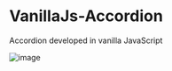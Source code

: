 # VanillaJs-Accordion
Accordion developed in vanilla JavaScript


![image](https://user-images.githubusercontent.com/57593885/232595166-c1dc8ba2-cf05-4377-9d70-05a18d08557c.png)
